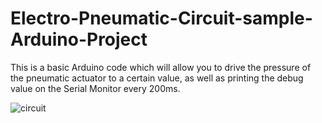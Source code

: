# Electro-Pneumatic-Circuit-sample-Arduino-Project

This is a basic Arduino code which will allow you to drive the pressure of the pneumatic actuator to a certain value, as well as printing the debug value on the Serial Monitor every 200ms. 

![circuit](https://github.com/KamiGoku/Electro-Pneumatic-Circuit-sample-Arduino-Project/assets/15175439/cbb4ce63-283f-47df-a983-81c2f344e7c5)
